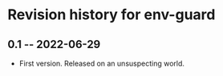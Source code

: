 # Revision history for env-guard

## 0.1 -- 2022-06-29

* First version. Released on an unsuspecting world.
